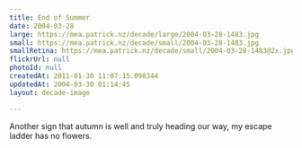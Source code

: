 ```yaml
---
title: End of Summer
date: 2004-03-28
large: https://mea.patrick.nz/decade/large/2004-03-28-1483.jpg
small: https://mea.patrick.nz/decade/small/2004-03-28-1483.jpg
smallRetina: https://mea.patrick.nz/decade/small/2004-03-28-1483@2x.jpg
flickrUrl: null
photoId: null
createdAt: 2011-01-30 11:07:15.098344
updatedAt: 2004-03-30 01:14:45
layout: decade-image

---
```

Another sign that autumn is well and truly heading our way, my escape ladder has no flowers.
